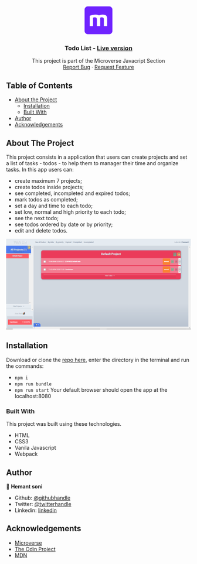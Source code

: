   <br/> 
  <p align="center"> 
  <a href="https://github.com/hemant-soni-vst-au4/To-do/issues"> 
  <img src="public/img/mLogo.png" alt="Logo" width="80" height="80"> 
  </a> 
  <h3 align="center">Todo List - <a href='https://gifted-gates-c58258.netlify.app/'> Live version</a></h3> 
  <p align="center"> This project is part of the Microverse Javacript Section 
  <br /> 
  <a href="https://github.com/hemant-soni-vst-au4/To-do/issues">Report Bug</a> 
  · 
  <a href="https://github.com/hemant-soni-vst-au4/To-do/issues">Request Feature</a> 
  </p> 
  </p>


## Table of Contents

- [About the Project](#about-the-project)
  - [Installation](#installation)
  - [Built With](#built-with)
- [Author](#Author)
- [Acknowledgements](#acknowledgements)


## About The Project

This project consists in a application that users can create projects and set a list of tasks - todos - to help them to manager their time and organize tasks. In this app users can:

  - create maximum 7 projects;
  - create todos inside projects;
  - see completed, incompleted and expired todos;
  - mark todos as completed;
  - set a day and time to each todo;
  - set low, normal and high priority to each todo;
  - see the next todo;
  - see todos ordered by date or by priority;
  - edit and delete todos.

<div align="center">
  <img src="public/img/todo.png" width="900">
</div>


## Installation

Download or clone the [repo here](https://github.com/hemant-soni-vst-au4/To-do), enter the directory in the terminal and run the commands:

- `npm i`
- `npm run bundle`
- `npm run start`
  Your default browser should open the app at the localhost:8080

### Built With

This project was built using these technologies.

- HTML
- CSS3
- Vanila Javascript
- Webpack

## Author

👤 **Hemant soni**

- Github: [@githubhandle](https://github.com/hemant-soni-vst-au4)
- Twitter: [@twitterhandle](https://twitter.com/abdelperez11)
- Linkedin: [linkedin](https://www.linkedin.com/in/hemant-soni-97427b193/)

## Acknowledgements

- [Microverse](https://www.microverse.org/)
- [The Odin Project](https://www.theodinproject.com/)
- [MDN](https://developer.mozilla.org/en-US/docs/Web/JavaScript)
